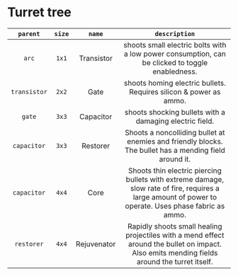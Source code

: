 # Turret tree

|`parent`|`size`|`name`|`description`|
|:-:|:-:|:-:|:-:|
`arc`|`1x1`|Transistor|shoots small electric bolts with a low power consumption, can be clicked to toggle enabledness.
`transistor`|`2x2`|Gate|shoots homing electric bullets. Requires silicon & power as ammo.
`gate`|`3x3`|Capacitor|shoots shocking bullets with a damaging electric field.
`capacitor`|`3x3`|Restorer|Shoots a noncolliding bullet at enemies and friendly blocks. The bullet has a mending field around it.
`capacitor`|`4x4`|Core|Shoots thin electric piercing bullets with extreme damage, slow rate of fire, requires a large amount of power to operate. Uses phase fabric as ammo.
`restorer`|`4x4`|Rejuvenator|Rapidly shoots small healing projectiles with a mend effect around the bullet on impact.  Also emits mending fields around the turret itself.